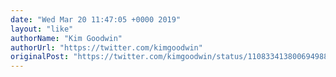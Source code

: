 ```yaml
---
date: "Wed Mar 20 11:47:05 +0000 2019"
layout: "like"
authorName: "Kim Goodwin"
authorUrl: "https://twitter.com/kimgoodwin"
originalPost: "https://twitter.com/kimgoodwin/status/1108334138006949889"
---
```

